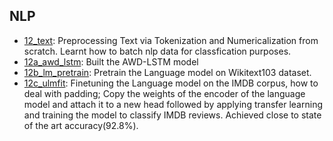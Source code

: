 ## NLP
- [12_text](12_text.ipynb): Preprocessing Text via Tokenization and Numericalization from scratch. Learnt how to batch nlp data for classfication purposes.
- [12a_awd_lstm](12a_awd_lstm.ipynb): Built the AWD-LSTM model
- [12b_lm_pretrain](12b_lm_pretrain.ipynb): Pretrain the Language model on Wikitext103 dataset.
- [12c_ulmfit](12c_ulmfit.ipynb): Finetuning the Language model on the IMDB corpus, how to deal with padding; Copy the weights of the encoder of the language model and attach it to a new head followed by applying transfer learning and training the model to classify IMDB reviews. Achieved close to state of the art accuracy(92.8%).

